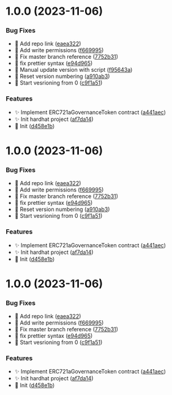 # 1.0.0 (2023-11-06)


### Bug Fixes

* :bug: Add repo link ([eaea322](https://github.com/SpiralOutDotEu/ERC721aGovernanceToken/commit/eaea322c5b481ebda0ccb6c2717053a23798da5c))
* :bug: Add write permissions ([f669995](https://github.com/SpiralOutDotEu/ERC721aGovernanceToken/commit/f6699957a8701dc5fc303418a7a63771503a178a))
* :bug: Fix master branch reference ([7752b31](https://github.com/SpiralOutDotEu/ERC721aGovernanceToken/commit/7752b31e8bf87906aaf99a3e3ffd55cdb096780f))
* :bug: fix prettier syntax ([e94d965](https://github.com/SpiralOutDotEu/ERC721aGovernanceToken/commit/e94d965ff93d169919edd2750d00ab929af23294))
* :bug: Manual update version with script ([f95643a](https://github.com/SpiralOutDotEu/ERC721aGovernanceToken/commit/f95643a42e45e068d9a4600d8b68e75a5fed0208))
* :bug: Reset version numbering ([a910ab3](https://github.com/SpiralOutDotEu/ERC721aGovernanceToken/commit/a910ab3ebb4358ed35762574142d3766ae232dc9))
* :bug: Start vesrioning from 0 ([c9f1a51](https://github.com/SpiralOutDotEu/ERC721aGovernanceToken/commit/c9f1a51dba5dc0380491c3c815b1a91ae74ebdbd))


### Features

* :sparkles: Implement ERC721aGovernanceToken contract ([a441aec](https://github.com/SpiralOutDotEu/ERC721aGovernanceToken/commit/a441aec1327bf9ae04034c05f720d90818296b35))
* :sparkles: Init hardhat project ([af7da14](https://github.com/SpiralOutDotEu/ERC721aGovernanceToken/commit/af7da1443577a4c88506791434b958ced737e771))
* :tada: Init ([d458e1b](https://github.com/SpiralOutDotEu/ERC721aGovernanceToken/commit/d458e1b59648a801e2af8ddc2c3cd7b8f6fdd58a))

# 1.0.0 (2023-11-06)


### Bug Fixes

* :bug: Add repo link ([eaea322](https://github.com/SpiralOutDotEu/ERC721aGovernanceToken/commit/eaea322c5b481ebda0ccb6c2717053a23798da5c))
* :bug: Add write permissions ([f669995](https://github.com/SpiralOutDotEu/ERC721aGovernanceToken/commit/f6699957a8701dc5fc303418a7a63771503a178a))
* :bug: Fix master branch reference ([7752b31](https://github.com/SpiralOutDotEu/ERC721aGovernanceToken/commit/7752b31e8bf87906aaf99a3e3ffd55cdb096780f))
* :bug: fix prettier syntax ([e94d965](https://github.com/SpiralOutDotEu/ERC721aGovernanceToken/commit/e94d965ff93d169919edd2750d00ab929af23294))
* :bug: Reset version numbering ([a910ab3](https://github.com/SpiralOutDotEu/ERC721aGovernanceToken/commit/a910ab3ebb4358ed35762574142d3766ae232dc9))
* :bug: Start vesrioning from 0 ([c9f1a51](https://github.com/SpiralOutDotEu/ERC721aGovernanceToken/commit/c9f1a51dba5dc0380491c3c815b1a91ae74ebdbd))


### Features

* :sparkles: Implement ERC721aGovernanceToken contract ([a441aec](https://github.com/SpiralOutDotEu/ERC721aGovernanceToken/commit/a441aec1327bf9ae04034c05f720d90818296b35))
* :sparkles: Init hardhat project ([af7da14](https://github.com/SpiralOutDotEu/ERC721aGovernanceToken/commit/af7da1443577a4c88506791434b958ced737e771))
* :tada: Init ([d458e1b](https://github.com/SpiralOutDotEu/ERC721aGovernanceToken/commit/d458e1b59648a801e2af8ddc2c3cd7b8f6fdd58a))

# 1.0.0 (2023-11-06)


### Bug Fixes

* :bug: Add repo link ([eaea322](https://github.com/SpiralOutDotEu/ERC721aGovernanceToken/commit/eaea322c5b481ebda0ccb6c2717053a23798da5c))
* :bug: Add write permissions ([f669995](https://github.com/SpiralOutDotEu/ERC721aGovernanceToken/commit/f6699957a8701dc5fc303418a7a63771503a178a))
* :bug: Fix master branch reference ([7752b31](https://github.com/SpiralOutDotEu/ERC721aGovernanceToken/commit/7752b31e8bf87906aaf99a3e3ffd55cdb096780f))
* :bug: fix prettier syntax ([e94d965](https://github.com/SpiralOutDotEu/ERC721aGovernanceToken/commit/e94d965ff93d169919edd2750d00ab929af23294))
* :bug: Start vesrioning from 0 ([c9f1a51](https://github.com/SpiralOutDotEu/ERC721aGovernanceToken/commit/c9f1a51dba5dc0380491c3c815b1a91ae74ebdbd))


### Features

* :sparkles: Implement ERC721aGovernanceToken contract ([a441aec](https://github.com/SpiralOutDotEu/ERC721aGovernanceToken/commit/a441aec1327bf9ae04034c05f720d90818296b35))
* :sparkles: Init hardhat project ([af7da14](https://github.com/SpiralOutDotEu/ERC721aGovernanceToken/commit/af7da1443577a4c88506791434b958ced737e771))
* :tada: Init ([d458e1b](https://github.com/SpiralOutDotEu/ERC721aGovernanceToken/commit/d458e1b59648a801e2af8ddc2c3cd7b8f6fdd58a))
